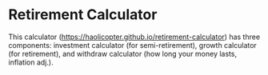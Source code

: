 # Retirement Calculator

This calculator (https://haolicopter.github.io/retirement-calculator) has three components: investment calculator (for semi-retirement), growth calculator (for retirement), and withdraw calculator (how long your money lasts, inflation adj.).